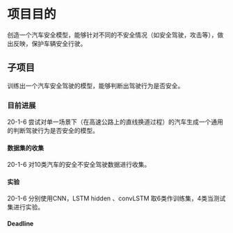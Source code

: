 # 项目目的

创造一个汽车安全模型，能够针对不同的不安全情况（如安全驾驶，攻击等），做出反映，保护车辆安全行驶。

## 子项目

训练出一个汽车安全驾驶的模型，能够判断出驾驶行为是否安全。

### 目前进展

20-1-6 尝试对单一场景下（在高速公路上的直线换道过程）的汽车生成一个通用的判断驾驶行为是否安全的模型。

#### 数据集的收集

20-1-6  对10类汽车的安全不安全驾驶数据进行收集。

#### 实验

20-1-6 分别使用CNN，LSTM hidden  、convLSTM 取6类作训练集，4类当测试集进行实验。

#### Deadline

 

